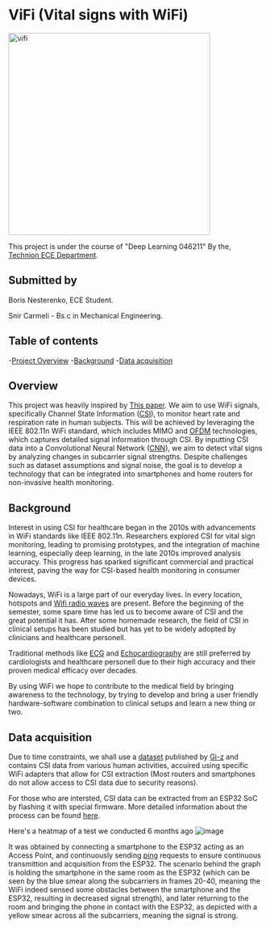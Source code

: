 # ViFi (Vital signs with WiFi)
<img src="https://github.com/user-attachments/assets/d2bca8d5-6e5f-4240-9033-10ef52e83c3a" alt="vifi" width="400" height="400">

This project is under the course of "Deep Learning 046211" By the, [Technion ECE Department](https://ece.technion.ac.il/).

## Submitted by 
Boris Nesterenko, ECE Student.

Snir Carmeli - Bs.c in Mechanical Engineering.

## Table of contents
-[Project Overview](https://github.com/BorisNes/ViFi/blob/main/README.md#overview)
-[Background](https://github.com/BorisNes/ViFi/blob/main/README.md#background)
-[Data acquisition](https://github.com/BorisNes/ViFi/blob/main/README.md#Data_acquisition)

## Overview
This project was heavily inspired by [This paper](https://arxiv.org/pdf/2203.03980).
We aim to use WiFi signals, specifically Channel State Information ([CSI](https://en.wikipedia.org/wiki/Channel_state_information)), to monitor heart rate and respiration rate in human subjects. 
This will be achieved by leveraging the IEEE 802.11n WiFi standard, which includes MIMO and [OFDM](https://en.wikipedia.org/wiki/Orthogonal_frequency-division_multiplexing) technologies, which captures detailed signal information through CSI. 
By inputting CSI data into a Convolutional Neural Network ([CNN](https://en.wikipedia.org/wiki/Convolutional_neural_network)), we aim to detect vital signs by analyzing changes in subcarrier signal strengths. 
Despite challenges such as dataset assumptions and signal noise, the goal is to develop a technology that can be integrated into smartphones and home routers for non-invasive health monitoring.

## Background

Interest in using CSI for healthcare began in the 2010s with advancements in WiFi standards like IEEE 802.11n. Researchers explored CSI for vital sign monitoring, leading to promising prototypes, and the integration of machine learning, especially deep learning, in the late 2010s improved analysis accuracy. This progress has sparked significant commercial and practical interest, paving the way for CSI-based health monitoring in consumer devices.

Nowadays, WiFi is a large part of our everyday lives. In every location, hotspots and [Wifi radio waves](https://en.wikipedia.org/wiki/Wi-Fi#Waveband) are present.
Before the beginning of the semester, some spare time has led us to become aware of CSI and the great potential it has. After some homemade research, the field of CSI in clinical setups has been studied but has yet to be widely adopted by clinicians and healthcare personell. 

Traditional methods like [ECG](https://en.wikipedia.org/wiki/Electrocardiography) and [Echocardiography](https://en.wikipedia.org/wiki/Echocardiography) are still preferred by cardiologists and healthcare personell due to their high accuracy and their proven medical efficacy over decades.

By using WiFi we hope to contribute to the medical field by bringing awareness to the technology, by trying to develop and bring a user friendly hardware-software combination to clinical setups and learn a new thing or two.

## Data acquisition

Due to time constraints, we shall use a [dataset](https://github.com/Gi-z/CSI-Data/tree/main/Internal/intel/Heart%20Rate) published by [Gi-z](https://github.com/Gi-z) and contains CSI data from various human activities, accuired using specific WiFi adapters that allow for CSI extraction (Most routers and smartphones do not allow access to CSI data due to security reasons).

For those who are intersted, CSI data can be extracted from an ESP32 SoC by flashing it with special firmware. More detailed information about the process can be found [here](https://stevenmhernandez.github.io/ESP32-CSI-Tool/). 

Here's a heatmap of a test we conducted 6 months ago ![image](https://github.com/user-attachments/assets/a83df65f-366f-44df-81ab-bc23c47e7df4)

It was obtained by connecting a smartphone to the ESP32 acting as an Access Point, and continuously sending [ping](https://en.wikipedia.org/wiki/Ping_(networking_utility)) requests to ensure continuous transmittion and acquisition from the ESP32. The scenario behind the graph is holding the smartphone in the same room as the ESP32 (which can be seen by the blue smear along the subcarriers in frames 20-40, meaning the WiFi indeed sensed some obstacles between the smartphone and the ESP32, resulting in decreased signal strength), and later returning to the room and bringing the phone in contact with the ESP32, as depicted with a yellow smear across all the subcarriers, meaning the signal is strong.

